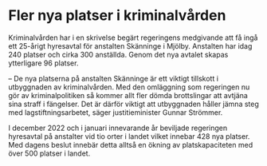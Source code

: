 # Fler nya platser i kriminalvården

Kriminalvården har i en skrivelse begärt regeringens medgivande att få ingå ett 25\-årigt hyresavtal för anstalten Skänninge i Mjölby. Anstalten har idag 240 platser och cirka 300 anställda. Genom det nya avtalet skapas ytterligare 96 platser.

– De nya platserna på anstalten Skänninge är ett viktigt tillskott i utbyggnaden av kriminalvården. Med den omläggning som regeringen nu gör av kriminalpolitiken så kommer allt fler dömda brottslingar att avtjäna sina straff i fängelser. Det är därför viktigt att utbyggnaden håller jämna steg med lagstiftningsarbetet, säger justitieminister Gunnar Strömmer.

I december 2022 och i januari innevarande år beviljade regeringen hyresavtal på anstalter vid tio orter i landet vilket innebar 428 nya platser. Med dagens beslut innebär detta alltså en ökning av platskapaciteten med över 500 platser i landet.

